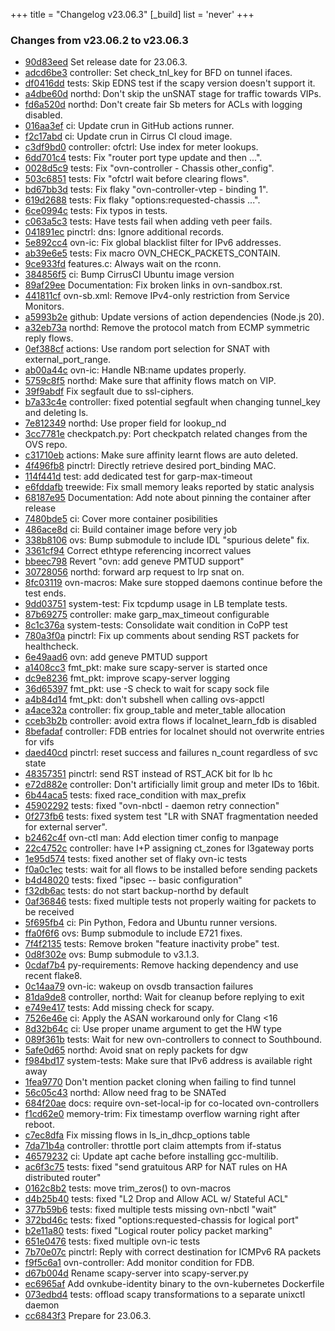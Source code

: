 +++
title = "Changelog v23.06.3"
[_build]
  list = 'never'
+++

### Changes from v23.06.2 to v23.06.3

- [90d83eed](https://github.com/ovn-org/ovn/commit/90d83eedcb14575b6633992838600de4f9749ded) Set release date for 23.06.3.
- [adcd6be3](https://github.com/ovn-org/ovn/commit/adcd6be30098060bc4253d648b86946a63e6297b) controller: Set check_tnl_key for BFD on tunnel ifaces.
- [df0416dd](https://github.com/ovn-org/ovn/commit/df0416dde518259992650368966b64dd2252b25c) tests: Skip EDNS test if the scapy version doesn't support it.
- [a4dbe60d](https://github.com/ovn-org/ovn/commit/a4dbe60d7bf1b7aa7698bfbd25be018492fd25d7) northd: Don't skip the unSNAT stage for traffic towards VIPs.
- [fd6a520d](https://github.com/ovn-org/ovn/commit/fd6a520dfd886b07e5e66a940742e6e5783ef9ac) northd: Don't create fair Sb meters for ACLs with logging disabled.
- [016aa3ef](https://github.com/ovn-org/ovn/commit/016aa3ef09ff5ff5d1cef82c7b2eec9ca58f93f9) ci: Update crun in GitHub actions runner.
- [f2c17abd](https://github.com/ovn-org/ovn/commit/f2c17abddcb95e6f1cc414831b3e63f948433f80) ci: Update crun in Cirrus CI cloud image.
- [c3df9bd0](https://github.com/ovn-org/ovn/commit/c3df9bd05a0deb9bd366cc38402dd1f1836cf378) controller: ofctrl: Use index for meter lookups.
- [6dd701c4](https://github.com/ovn-org/ovn/commit/6dd701c420eb0042694df27443157e255e323047) tests: Fix "router port type update and then ...".
- [0028d5c9](https://github.com/ovn-org/ovn/commit/0028d5c9537480bdee06bc30c4284e38b3316b12) tests: Fix "ovn-controller - Chassis other_config".
- [503c6851](https://github.com/ovn-org/ovn/commit/503c685169303987491bc5b5bf57a54d9830efaf) tests: Fix "ofctrl wait before clearing flows".
- [bd67bb3d](https://github.com/ovn-org/ovn/commit/bd67bb3d1ef48371cd9246f06c6b50dc2d8e1537) tests: Fix flaky "ovn-controller-vtep - binding 1".
- [619d2688](https://github.com/ovn-org/ovn/commit/619d2688040698e60fcf4586dc13cf989723737e) tests: Fix flaky "options:requested-chassis ...".
- [6ce0994c](https://github.com/ovn-org/ovn/commit/6ce0994c401846e5e9412e4fc9c525f1e71d9bc2) tests: Fix typos in tests.
- [c063a5c3](https://github.com/ovn-org/ovn/commit/c063a5c3efafc0bf3bfa8ffd458e71664fa223e5) tests: Have tests fail when adding veth peer fails.
- [041891ec](https://github.com/ovn-org/ovn/commit/041891ecd7a6b35423fcc41c322b1430f6205e19) pinctrl: dns: Ignore additional records.
- [5e892cc4](https://github.com/ovn-org/ovn/commit/5e892cc463c89da6300120b297ce026ad210758d) ovn-ic: Fix global blacklist filter for IPv6 addresses.
- [ab39e6e5](https://github.com/ovn-org/ovn/commit/ab39e6e53a2d65d1dc66ad9be74531bc442615d7) tests: Fix macro OVN_CHECK_PACKETS_CONTAIN.
- [9ce933fd](https://github.com/ovn-org/ovn/commit/9ce933fd2b7d70bf58587f57250ed760f248c2d0) features.c: Always wait on the rconn.
- [384856f5](https://github.com/ovn-org/ovn/commit/384856f5882ad912908dde4156b72c8b0b78c94a) ci: Bump CirrusCI Ubuntu image version
- [89af29ee](https://github.com/ovn-org/ovn/commit/89af29ee43b037a909df2666de66e8938d453c14) Documentation: Fix broken links in ovn-sandbox.rst.
- [441811cf](https://github.com/ovn-org/ovn/commit/441811cff2ab30a630472e65506a3632cb6505af) ovn-sb.xml: Remove IPv4-only restriction from Service Monitors.
- [a5993b2e](https://github.com/ovn-org/ovn/commit/a5993b2e0cd521850912805deb1929b66a04c70c) github: Update versions of action dependencies (Node.js 20).
- [a32eb73a](https://github.com/ovn-org/ovn/commit/a32eb73ade5ec33be2f979a73fe8fe59cafb669f) northd: Remove the protocol match from ECMP symmetric reply flows.
- [0ef388cf](https://github.com/ovn-org/ovn/commit/0ef388cfa19864c1667c83b9256ea5db14b91b28) actions: Use random port selection for SNAT with external_port_range.
- [ab00a44c](https://github.com/ovn-org/ovn/commit/ab00a44c50dff274fbb55492e69368e0a076eac0) ovn-ic: Handle NB:name updates properly.
- [5759c8f5](https://github.com/ovn-org/ovn/commit/5759c8f5e429e5e810768c6e6b7a2eade6c6f3e2) northd: Make sure that affinity flows match on VIP.
- [39f9abdf](https://github.com/ovn-org/ovn/commit/39f9abdf71354e5eb298d876d9669a698ee188d9) Fix segfault due to ssl-ciphers.
- [b7a33c4e](https://github.com/ovn-org/ovn/commit/b7a33c4e57559a40c6b75973d8de9d410e6d92a4) controller: fixed potential segfault when changing tunnel_key and deleting ls.
- [7e812349](https://github.com/ovn-org/ovn/commit/7e812349d057a127f9b2033020eb238116a22a07) northd: Use proper field for lookup_nd
- [3cc7781e](https://github.com/ovn-org/ovn/commit/3cc7781e24885a0f35ca999535eefe60ec6834dd) checkpatch.py: Port checkpatch related changes from the OVS repo.
- [c31710eb](https://github.com/ovn-org/ovn/commit/c31710eb3f059ce509398a804ceeef6d5a147c16) actions: Make sure affinity learnt flows are auto deleted.
- [4f496fb8](https://github.com/ovn-org/ovn/commit/4f496fb8896fef3d9f836b131048e075fa6aafa0) pinctrl: Directly retrieve desired port_binding MAC.
- [114f441d](https://github.com/ovn-org/ovn/commit/114f441d6f7c113a7b60445de7871475cf80170f) test: add dedicated test for garp-max-timeout
- [e6fddafb](https://github.com/ovn-org/ovn/commit/e6fddafb3223f1bc720352c4c06b7739018c095e) treewide: Fix small memory leaks reported by static analysis
- [68187e95](https://github.com/ovn-org/ovn/commit/68187e9529a09aafb53be6b7ee6c0d8c3726ff07) Documentation: Add note about pinning the container after release
- [7480bde5](https://github.com/ovn-org/ovn/commit/7480bde5802974f33a1fe81be977a7eb7599f2ad) ci: Cover more container posibilities
- [486ace8d](https://github.com/ovn-org/ovn/commit/486ace8d902bd4e58e3a6261632ef70068e22468) ci: Build container image before very job
- [338b8106](https://github.com/ovn-org/ovn/commit/338b810694ff29b9054c7b263cfa600dbbb3c162) ovs: Bump submodule to include IDL "spurious delete" fix.
- [3361cf94](https://github.com/ovn-org/ovn/commit/3361cf94b9cb12d439d86f5e3a9eb0c61f45025a) Correct ethtype referencing incorrect values
- [bbeec798](https://github.com/ovn-org/ovn/commit/bbeec7987576b3fe43dd15b080307ee9ae7333ed) Revert "ovn: add geneve PMTUD support"
- [30728056](https://github.com/ovn-org/ovn/commit/3072805671390e8d94687ef644ec4050fcb04339) northd: forward arp request to lrp snat on.
- [8fc03119](https://github.com/ovn-org/ovn/commit/8fc0311995559c8606f0acb9ffb487322b14ddd4) ovn-macros: Make sure stopped daemons continue before the test ends.
- [9dd03751](https://github.com/ovn-org/ovn/commit/9dd0375199a79640630c8145a8ad8e20c598a94e) system-test: Fix tcpdump usage in LB template tests.
- [87b69275](https://github.com/ovn-org/ovn/commit/87b69275aa3c776c36c9e4f32a5548850df24ab3) controller: make garp_max_timeout configurable
- [8c1c376a](https://github.com/ovn-org/ovn/commit/8c1c376ab3e1b5b3905ae503f5f26fdf52ab873e) system-tests: Consolidate wait condition in CoPP test
- [780a3f0a](https://github.com/ovn-org/ovn/commit/780a3f0ab181d6adf108bffa0a642d4e0e38e2e7) pinctrl: Fix up comments about sending RST packets for healthcheck.
- [6e49aad6](https://github.com/ovn-org/ovn/commit/6e49aad6c80def7589b4de27456e24553c64499a) ovn: add geneve PMTUD support
- [a1408cc3](https://github.com/ovn-org/ovn/commit/a1408cc3e2551283d502864aeb4bba00ae63d28c) fmt_pkt: make sure scapy-server is started once
- [dc9e8236](https://github.com/ovn-org/ovn/commit/dc9e823604418add4d8251ee99b57d16f2565e0a) fmt_pkt: improve scapy-server logging
- [36d65397](https://github.com/ovn-org/ovn/commit/36d6539780400fa49442d0620a879512eea5c665) fmt_pkt: use -S check to wait for scapy sock file
- [a4b84d14](https://github.com/ovn-org/ovn/commit/a4b84d14c65203039793c6563bae003cd17cb89d) fmt_pkt: don't subshell when calling ovs-appctl
- [a4ace32a](https://github.com/ovn-org/ovn/commit/a4ace32a15c7abaf4274e57a6b2e2e6db726b735) controller: fix group_table and meter_table allocation
- [cceb3b2b](https://github.com/ovn-org/ovn/commit/cceb3b2bc1ae0122e6bfe078d2544395028dea59) controller: avoid extra flows if localnet_learn_fdb is disabled
- [8befadaf](https://github.com/ovn-org/ovn/commit/8befadaf9cc8154abe9667b2e786846b37a5cff7) controller: FDB entries for localnet should not overwrite entries for vifs
- [daed40cd](https://github.com/ovn-org/ovn/commit/daed40cdad0bd33bc64bb948bf3a9fd51050b067) pinctrl: reset success and failures n_count regardless of svc state
- [48357351](https://github.com/ovn-org/ovn/commit/48357351eef12bbf4f17692ccfceaa8795aad9cc) pinctrl: send RST instead of RST_ACK bit for lb hc
- [e72d882e](https://github.com/ovn-org/ovn/commit/e72d882eda773a505180546beee5c112beabdda1) controller: Don't artificially limit group and meter IDs to 16bit.
- [6b44aca5](https://github.com/ovn-org/ovn/commit/6b44aca5398de3b0aa467f6b0b93e0333be7bf38) tests: fixed race_condition with max_prefix
- [45902292](https://github.com/ovn-org/ovn/commit/45902292a997f9dfdf0ef6ffbfeba6f3a12088f3) tests: fixed "ovn-nbctl - daemon retry connection"
- [0f273fb6](https://github.com/ovn-org/ovn/commit/0f273fb6018324055c6038a9bf811d04a9ed6cdc) tests: fixed system test "LR with SNAT fragmentation needed for external server".
- [b2462c4f](https://github.com/ovn-org/ovn/commit/b2462c4f8c28f5e0e5d6d48142a7f052750d7b2c) ovn-ctl man: Add election timer config to manpage
- [22c4752c](https://github.com/ovn-org/ovn/commit/22c4752c0fca4f3e785973ba2fcee19621f8a019) controller: have I+P assigning ct_zones for l3gateway ports
- [1e95d574](https://github.com/ovn-org/ovn/commit/1e95d57401ba29e7ab14d09b8f785e5b496450f4) tests: fixed another set of flaky ovn-ic tests
- [f0a0c1ec](https://github.com/ovn-org/ovn/commit/f0a0c1ec44050e67795e957e92b4a5e29e945562) tests: wait for all flows to be installed before sending packets
- [b4d48020](https://github.com/ovn-org/ovn/commit/b4d48020533c7f03a3690a0a5201dc32d19c1877) tests: fixed "ipsec -- basic configuration"
- [f32db6ac](https://github.com/ovn-org/ovn/commit/f32db6ac07eff2b467ee44837bc36b116bf6c9b3) tests: do not start backup-northd by default
- [0af36846](https://github.com/ovn-org/ovn/commit/0af368461299ba85246512b319545deaea314ef4) tests: fixed multiple tests not properly waiting for packets to be received
- [5f695fb4](https://github.com/ovn-org/ovn/commit/5f695fb4924a3cc89dd3aad5b6f65bbddea371e5) ci: Pin Python, Fedora and Ubuntu runner versions.
- [ffa0f6f6](https://github.com/ovn-org/ovn/commit/ffa0f6f6f42d34e0eb86643e131f8b9fa08b820b) ovs: Bump submodule to include E721 fixes.
- [7f4f2135](https://github.com/ovn-org/ovn/commit/7f4f2135e2d96d14207df1eb152ec484191ae2a0) tests: Remove broken "feature inactivity probe" test.
- [0d8f302e](https://github.com/ovn-org/ovn/commit/0d8f302eb73b9538741d793ea100b6a4c82b8621) ovs: Bump submodule to v3.1.3.
- [0cdaf7b4](https://github.com/ovn-org/ovn/commit/0cdaf7b46ba25c7346e7345676e35097e5c16941) py-requirements: Remove hacking dependency and use recent flake8.
- [0c14aa79](https://github.com/ovn-org/ovn/commit/0c14aa79b16558312d51e383ab2f4f367d69f2e5) ovn-ic: wakeup on ovsdb transaction failures
- [81da9de8](https://github.com/ovn-org/ovn/commit/81da9de812a26a1044a51172b2f28cd66cc692a7) controller, northd: Wait for cleanup before replying to exit
- [e749e417](https://github.com/ovn-org/ovn/commit/e749e417dd0b3127f044fc2853608c7a41e5fa62) tests: Add missing check for scapy.
- [7526e46e](https://github.com/ovn-org/ovn/commit/7526e46ed20c5ed10bd1b69e62b6c82845ed88a6) ci: Apply the ASAN workaround only for Clang <16
- [8d32b64c](https://github.com/ovn-org/ovn/commit/8d32b64c715082baf0c3c9a244b722322a4f0ce5) ci: Use proper uname argument to get the HW type
- [089f361b](https://github.com/ovn-org/ovn/commit/089f361b1a322aeaa82c242a145a9776888d2f94) tests: Wait for new ovn-controllers to connect to Southbound.
- [5afe0d65](https://github.com/ovn-org/ovn/commit/5afe0d650e0c854529297ec28376aede689d6d0c) northd: Avoid snat on reply packets for dgw
- [f984bd17](https://github.com/ovn-org/ovn/commit/f984bd17356efbea0d3ae2332bced009248f3dab) system-tests: Make sure that IPv6 address is available right away
- [1fea9770](https://github.com/ovn-org/ovn/commit/1fea977041f5919ec63a358c57754503edbcefdb) Don't mention packet cloning when failing to find tunnel
- [56c05c43](https://github.com/ovn-org/ovn/commit/56c05c437c0288ed79b30a8d62fe5660bf0ae706) northd: Allow need frag to be SNATed
- [684f20ae](https://github.com/ovn-org/ovn/commit/684f20ae8d34b7b6382046e68b07fe65689edcb4) docs: require ovn-set-local-ip for co-located ovn-controllers
- [f1cd62e0](https://github.com/ovn-org/ovn/commit/f1cd62e0e2f06cf0d6d5a0d26230162877a9ae09) memory-trim: Fix timestamp overflow warning right after reboot.
- [c7ec8dfa](https://github.com/ovn-org/ovn/commit/c7ec8dfa905bfd639ad57c8419bfc29115b395bc) Fix missing flows in ls_in_dhcp_options table
- [7da71b4a](https://github.com/ovn-org/ovn/commit/7da71b4a6705192f2e465e310e166f043992765b) controller: throttle port claim attempts from if-status
- [46579232](https://github.com/ovn-org/ovn/commit/465792325bfaf10cae1476f1144ea90c6a1043bd) ci: Update apt cache before installing gcc-multilib.
- [ac6f3c75](https://github.com/ovn-org/ovn/commit/ac6f3c7522272e8a737f3edaa16a67b7871bbe3a) tests: fixed "send gratuitous ARP for NAT rules on HA distributed router"
- [0162c8b2](https://github.com/ovn-org/ovn/commit/0162c8b240fecc242520e03aa7a8c61ac4e31be1) tests: move trim_zeros() to ovn-macros
- [d4b25b40](https://github.com/ovn-org/ovn/commit/d4b25b401fef967eb7a25f2274d7c79638948ea5) tests: fixed "L2 Drop and Allow ACL w/ Stateful ACL"
- [377b59b6](https://github.com/ovn-org/ovn/commit/377b59b6113a7401764b174b5fde5a9955532500) tests: fixed multiple tests missing ovn-nbctl "wait"
- [372bd46c](https://github.com/ovn-org/ovn/commit/372bd46c5f2153f973fdcd6d11d0bb41a00e2096) tests: fixed "options:requested-chassis for logical port"
- [b2e11a80](https://github.com/ovn-org/ovn/commit/b2e11a801408eaab745eeca2951a4bb35aa056b1) tests: fixed "Logical router policy packet marking"
- [651e0476](https://github.com/ovn-org/ovn/commit/651e0476d6744429db3e0feb09a14d31c029bc31) tests: fixed multiple ovn-ic tests
- [7b70e07c](https://github.com/ovn-org/ovn/commit/7b70e07ce31277e1de5fd4915af478fe9630cd38) pinctrl: Reply with correct destination for ICMPv6 RA packets
- [f9f5c6a1](https://github.com/ovn-org/ovn/commit/f9f5c6a10a42a8a09232157108119af3747d47ad) ovn-controller: Add monitor condition for FDB.
- [d67b004d](https://github.com/ovn-org/ovn/commit/d67b004dc4a3ec8f27d6f51a60bf67f427413f74) Rename scapy-server into scapy-server.py
- [ec6965af](https://github.com/ovn-org/ovn/commit/ec6965af4b2db4f2091a8673bc4a8982cffdc881) Add ovnkube-identity binary to the ovn-kubernetes Dockerfile
- [073edbd4](https://github.com/ovn-org/ovn/commit/073edbd4f5568923354267d2ab75e709d8b29bd5) tests: offload scapy transformations to a separate unixctl daemon
- [cc6843f3](https://github.com/ovn-org/ovn/commit/cc6843f30f83af2d6bafd2bda803972214fab405) Prepare for 23.06.3.